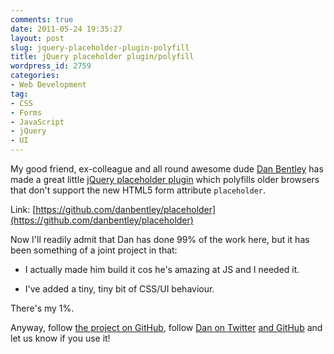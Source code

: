 ```yaml
---
comments: true
date: 2011-05-24 19:35:27
layout: post
slug: jquery-placeholder-plugin-polyfill
title: jQuery placeholder plugin/polyfill
wordpress_id: 2759
categories:
- Web Development
tag:
- CSS
- Forms
- JavaScript
- jQuery
- UI
---
```


My good friend, ex-colleague and all round awesome dude [Dan Bentley](http://twitter.com/dan_bentley) has made a great little [jQuery placeholder plugin](https://github.com/danbentley/placeholder) which polyfills older browsers that don't support the new HTML5 form attribute `placeholder`.

Link: [https://github.com/danbentley/placeholder](https://github.com/danbentley/placeholder)

Now I'll readily admit that Dan has done 99% of the work here, but it has been something of a joint project in that:





  * I actually made him build it cos he's amazing at JS and I needed it.


  * I've added a tiny, tiny bit of CSS/UI behaviour.



There's my 1%.

Anyway, follow [the project on GitHub](https://github.com/danbentley/placeholder), follow [Dan on Twitter](http://twitter.com/dan_bentley) [and GitHub](https://github.com/danbentley/) and let us know if you use it!
